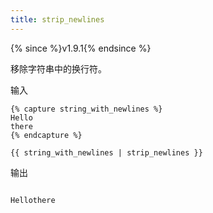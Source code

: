 ```yaml
---
title: strip_newlines
---
```


{% since %}v1.9.1{% endsince %}

移除字符串中的换行符。

输入
```liquid
{% capture string_with_newlines %}
Hello
there
{% endcapture %}

{{ string_with_newlines | strip_newlines }}
```

输出
```html

Hellothere
```
